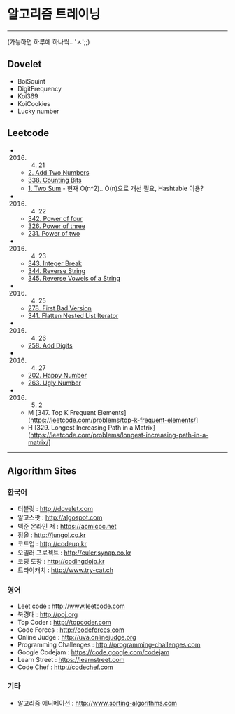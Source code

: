 # 알고리즘 트레이닝
---
(가능하면 하루에 하나씩.. 'ㅅ';;)  

## Dovelet
- BoiSquint
- DigitFrequency
- Koi369
- KoiCookies
- Lucky number
  
  
## Leetcode
- 2016. 4. 21
	- [2. Add Two Numbers](https://leetcode.com/problems/add-two-numbers/)
	- [338. Counting Bits](https://leetcode.com/problems/counting-bits/)
	- [1. Two Sum](https://leetcode.com/problems/two-sum) - 현재 O(n^2).. O(n)으로 개선 필요, Hashtable 이용?
- 2016. 4. 22
	- [342. Power of four](https://leetcode.com/problems/power-of-four)
	- [326. Power of three](https://leetcode.com/problems/power-of-three)
	- [231. Power of two](https://leetcode.com/problems/power-of-two)
- 2016. 4. 23
	- [343. Integer Break](https://leetcode.com/problems/integer-break/)
	- [344. Reverse String](https://leetcode.com/problems/reverse-string/)
	- [345. Reverse Vowels of a String](https://leetcode.com/problems/reverse-vowels-of-a-string/)
- 2016. 4. 25
	- [278. First Bad Version](https://leetcode.com/problems/first-bad-version)
	- [341. Flatten Nested List Iterator](https://leetcode.com/problems/flatten-nested-list-iterator/)
- 2016. 4. 26
	- [258. Add Digits](https://leetcode.com/problems/add-digits/)
- 2016. 4. 27
	- [202. Happy Number](https://leetcode.com/problems/happy-number/)
	- [263. Ugly Number](https://leetcode.com/problems/ugly-number/)
- 2016. 5. 2
	- M [347. Top K Frequent Elements](https://leetcode.com/problems/top-k-frequent-elements/]
	- H [329. Longest Increasing Path in a Matrix](https://leetcode.com/problems/longest-increasing-path-in-a-matrix/]
---
  
  
## Algorithm Sites

### 한국어
- 더블릿 : http://dovelet.com 
- 알고스팟 : http://algospot.com 
- 백준 온라인 저 : https://acmicpc.net 
- 정올 : http://jungol.co.kr 
- 코드업 : http://codeup.kr 
- 오일러 프로젝트 : http://euler.synap.co.kr 
- 코딩 도장 : http://codingdojo.kr 
- 트라이캐치 : http://www.try-cat.ch  
  
### 영어
- Leet code : http://www.leetcode.com
- 북경대 : http://poj.org 
- Top Coder : http://topcoder.com 
- Code Forces : http://codeforces.com 
- Online Judge : http://uva.onlinejudge.org
- Programming Challenges : http://programming-challenges.com 
- Google Codejam : https://code.google.com/codejam 
- Learn Street : https://learnstreet.com 
- Code Chef : http://codechef.com 
  
### 기타
- 알고리즘 애니메이션 : http://www.sorting-algorithms.com
